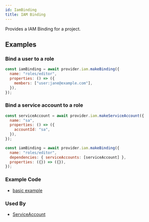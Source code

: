 ```yaml
---
id: IamBinding
title: IAM Binding
---
```


Provides a IAM Binding for a project.

## Examples

### Bind a user to a role

```js
const iamBinding = await provider.iam.makeBinding({
  name: "roles/editor",
  properties: () => ({
    members: ["user:jane@example.com"],
  }),
});
```

### Bind a service account to a role

```js
const serviceAccount = await provider.iam.makeServiceAccount({
  name: "sa",
  properties: () => ({
    accountId: "sa",
  }),
});

const iamBinding = await provider.iam.makeBinding({
  name: "roles/editor",
  dependencies: { serviceAccounts: [serviceAccount] },
  properties: ({}) => ({}),
});
```

### Example Code

- [basic example](https://github.com/grucloud/grucloud/blob/main/examples/google/iam/iam-binding/iac.js#L7)

### Used By

- [ServiceAccount](./ServiceAccount)
